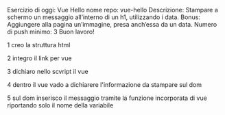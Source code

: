 Esercizio di oggi: Vue Hello
nome repo: vue-hello
Descrizione: Stampare a schermo un messaggio all’interno di un h1, utilizzando i data.
Bonus: Aggiungere alla pagina un’immagine, presa anch’essa da un data.
Numero di push minimo: 3
Buon lavoro!

1 creo la struttura html

2 integro il link per vue

3 dichiaro nello scvript il vue

4 dentro il vue vado a dichiarere l'informazione da stampare sul dom

5 sul dom inserisco il messaggio tramite la funzione incorporata di vue riportando solo il nome della variabile 